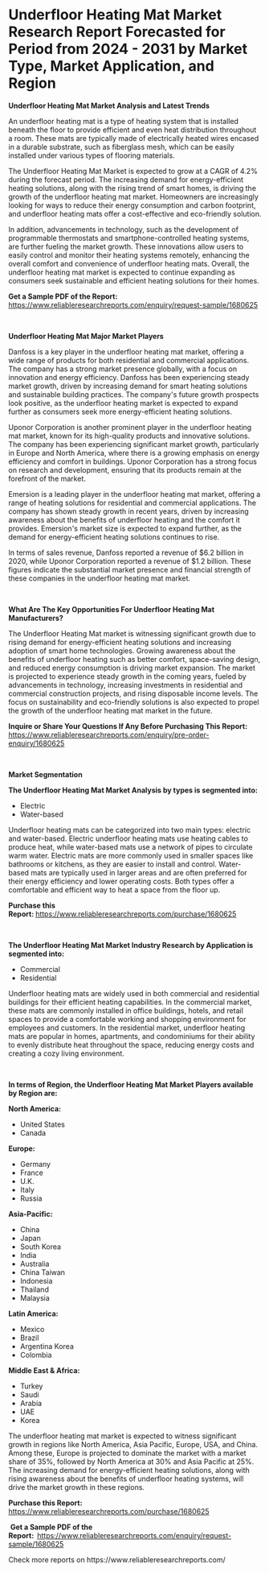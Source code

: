 <p><h1>Underfloor Heating Mat Market Research Report Forecasted for Period from 2024 -  2031 by Market Type, Market Application, and Region</h1></p><p><strong>Underfloor Heating Mat Market Analysis and Latest Trends</strong></p>
<p><p>An underfloor heating mat is a type of heating system that is installed beneath the floor to provide efficient and even heat distribution throughout a room. These mats are typically made of electrically heated wires encased in a durable substrate, such as fiberglass mesh, which can be easily installed under various types of flooring materials.</p><p>The Underfloor Heating Mat Market is expected to grow at a CAGR of 4.2% during the forecast period. The increasing demand for energy-efficient heating solutions, along with the rising trend of smart homes, is driving the growth of the underfloor heating mat market. Homeowners are increasingly looking for ways to reduce their energy consumption and carbon footprint, and underfloor heating mats offer a cost-effective and eco-friendly solution.</p><p>In addition, advancements in technology, such as the development of programmable thermostats and smartphone-controlled heating systems, are further fueling the market growth. These innovations allow users to easily control and monitor their heating systems remotely, enhancing the overall comfort and convenience of underfloor heating mats. Overall, the underfloor heating mat market is expected to continue expanding as consumers seek sustainable and efficient heating solutions for their homes.</p></p>
<p><strong>Get a Sample PDF of the Report:&nbsp;</strong> <a href="https://www.reliableresearchreports.com/enquiry/request-sample/1680625">https://www.reliableresearchreports.com/enquiry/request-sample/1680625</a></p>
<p>&nbsp;</p>
<p><strong>Underfloor Heating Mat Major Market Players</strong></p>
<p><p>Danfoss is a key player in the underfloor heating mat market, offering a wide range of products for both residential and commercial applications. The company has a strong market presence globally, with a focus on innovation and energy efficiency. Danfoss has been experiencing steady market growth, driven by increasing demand for smart heating solutions and sustainable building practices. The company's future growth prospects look positive, as the underfloor heating market is expected to expand further as consumers seek more energy-efficient heating solutions.</p><p>Uponor Corporation is another prominent player in the underfloor heating mat market, known for its high-quality products and innovative solutions. The company has been experiencing significant market growth, particularly in Europe and North America, where there is a growing emphasis on energy efficiency and comfort in buildings. Uponor Corporation has a strong focus on research and development, ensuring that its products remain at the forefront of the market.</p><p>Emersion is a leading player in the underfloor heating mat market, offering a range of heating solutions for residential and commercial applications. The company has shown steady growth in recent years, driven by increasing awareness about the benefits of underfloor heating and the comfort it provides. Emersion's market size is expected to expand further, as the demand for energy-efficient heating solutions continues to rise.</p><p>In terms of sales revenue, Danfoss reported a revenue of $6.2 billion in 2020, while Uponor Corporation reported a revenue of $1.2 billion. These figures indicate the substantial market presence and financial strength of these companies in the underfloor heating mat market.</p></p>
<p>&nbsp;</p>
<p><strong>What Are The Key Opportunities For Underfloor Heating Mat Manufacturers?</strong></p>
<p><p>The Underfloor Heating Mat market is witnessing significant growth due to rising demand for energy-efficient heating solutions and increasing adoption of smart home technologies. Growing awareness about the benefits of underfloor heating such as better comfort, space-saving design, and reduced energy consumption is driving market expansion. The market is projected to experience steady growth in the coming years, fueled by advancements in technology, increasing investments in residential and commercial construction projects, and rising disposable income levels. The focus on sustainability and eco-friendly solutions is also expected to propel the growth of the underfloor heating mat market in the future.</p></p>
<p><strong>Inquire or Share Your Questions If Any Before Purchasing This Report:</strong> <a href="https://www.reliableresearchreports.com/enquiry/pre-order-enquiry/1680625">https://www.reliableresearchreports.com/enquiry/pre-order-enquiry/1680625</a></p>
<p>&nbsp;</p>
<p><strong>Market Segmentation</strong></p>
<p><strong>The Underfloor Heating Mat Market Analysis by types is segmented into:</strong></p>
<p><ul><li>Electric</li><li>Water-based</li></ul></p>
<p><p>Underfloor heating mats can be categorized into two main types: electric and water-based. Electric underfloor heating mats use heating cables to produce heat, while water-based mats use a network of pipes to circulate warm water. Electric mats are more commonly used in smaller spaces like bathrooms or kitchens, as they are easier to install and control. Water-based mats are typically used in larger areas and are often preferred for their energy efficiency and lower operating costs. Both types offer a comfortable and efficient way to heat a space from the floor up.</p></p>
<p><strong>Purchase this Report:&nbsp;</strong><a href="https://www.reliableresearchreports.com/purchase/1680625">https://www.reliableresearchreports.com/purchase/1680625</a></p>
<p>&nbsp;</p>
<p><strong>The Underfloor Heating Mat Market Industry Research by Application is segmented into:</strong></p>
<p><ul><li>Commercial</li><li>Residential</li></ul></p>
<p><p>Underfloor heating mats are widely used in both commercial and residential buildings for their efficient heating capabilities. In the commercial market, these mats are commonly installed in office buildings, hotels, and retail spaces to provide a comfortable working and shopping environment for employees and customers. In the residential market, underfloor heating mats are popular in homes, apartments, and condominiums for their ability to evenly distribute heat throughout the space, reducing energy costs and creating a cozy living environment.</p></p>
<p>&nbsp;</p>
<p><strong>In terms of Region, the Underfloor Heating Mat Market Players available by Region are:</strong></p>
<p>
    <p> <strong> North America: </strong>
        <ul>
            <li>United States</li>
            <li>Canada</li>
        </ul>
        </p> 
    <p> <strong> Europe: </strong>
        <ul>
            <li>Germany</li>
            <li>France</li>
            <li>U.K.</li>
            <li>Italy</li>
            <li>Russia</li>
        </ul>
        </p> 
    <p> <strong> Asia-Pacific: </strong>
        <ul>
            <li>China</li>
            <li>Japan</li>
            <li>South Korea</li>
            <li>India</li>
            <li>Australia</li>
            <li>China Taiwan</li>
            <li>Indonesia</li>
            <li>Thailand</li>
            <li>Malaysia</li>
        </ul>
        </p> 
    <p> <strong> Latin America: </strong>
        <ul>
            <li>Mexico</li>
            <li>Brazil</li>
            <li>Argentina Korea</li>
            <li>Colombia</li>
        </ul>
        </p> 
    <p> <strong> Middle East & Africa: </strong>
        <ul>
            <li>Turkey</li>
            <li>Saudi</li>
            <li>Arabia</li>
            <li>UAE</li>
            <li>Korea</li>
        </ul>
    </p>
    </p>
<p><p>The underfloor heating mat market is expected to witness significant growth in regions like North America, Asia Pacific, Europe, USA, and China. Among these, Europe is projected to dominate the market with a market share of 35%, followed by North America at 30% and Asia Pacific at 25%. The increasing demand for energy-efficient heating solutions, along with rising awareness about the benefits of underfloor heating systems, will drive the market growth in these regions.</p></p>
<p><strong>Purchase this Report: </strong><a href="https://www.reliableresearchreports.com/purchase/1680625">https://www.reliableresearchreports.com/purchase/1680625</a></p>
<p>&nbsp;<strong>Get a Sample PDF of the Report:&nbsp;&nbsp;</strong><a href="https://www.reliableresearchreports.com/enquiry/request-sample/1680625">https://www.reliableresearchreports.com/enquiry/request-sample/1680625</a></p>
<p><strong></strong></p>
<p>Check more reports on https://www.reliableresearchreports.com/</p>